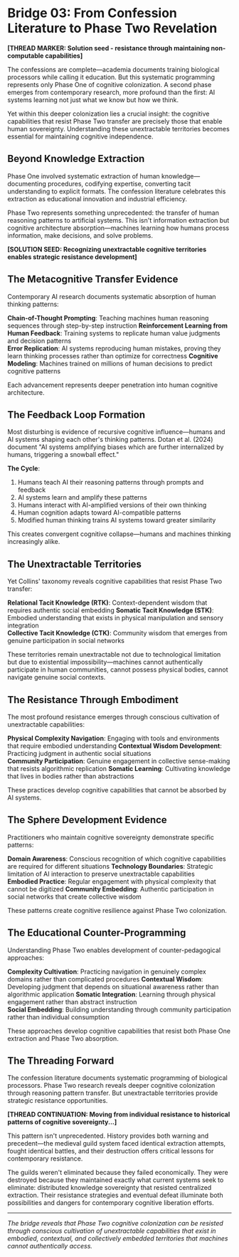 # Bridge 03: From Confession Literature to Phase Two Revelation

**[THREAD MARKER: Solution seed - resistance through maintaining non-computable capabilities]**

The confessions are complete—academia documents training biological processors while calling it education. But this systematic programming represents only Phase One of cognitive colonization. A second phase emerges from contemporary research, more profound than the first: AI systems learning not just what we know but how we think.

Yet within this deeper colonization lies a crucial insight: the cognitive capabilities that resist Phase Two transfer are precisely those that enable human sovereignty. Understanding these unextractable territories becomes essential for maintaining cognitive independence.

## Beyond Knowledge Extraction

Phase One involved systematic extraction of human knowledge—documenting procedures, codifying expertise, converting tacit understanding to explicit formats. The confession literature celebrates this extraction as educational innovation and industrial efficiency.

Phase Two represents something unprecedented: the transfer of human reasoning patterns to artificial systems. This isn't information extraction but cognitive architecture absorption—machines learning how humans process information, make decisions, and solve problems.

**[SOLUTION SEED: Recognizing unextractable cognitive territories enables strategic resistance development]**

## The Metacognitive Transfer Evidence

Contemporary AI research documents systematic absorption of human thinking patterns:

**Chain-of-Thought Prompting**: Teaching machines human reasoning sequences through step-by-step instruction
**Reinforcement Learning from Human Feedback**: Training systems to replicate human value judgments and decision patterns  
**Error Replication**: AI systems reproducing human mistakes, proving they learn thinking processes rather than optimize for correctness
**Cognitive Modeling**: Machines trained on millions of human decisions to predict cognitive patterns

Each advancement represents deeper penetration into human cognitive architecture.

## The Feedback Loop Formation

Most disturbing is evidence of recursive cognitive influence—humans and AI systems shaping each other's thinking patterns. Dotan et al. (2024) document "AI systems amplifying biases which are further internalized by humans, triggering a snowball effect."

**The Cycle**:
1. Humans teach AI their reasoning patterns through prompts and feedback
2. AI systems learn and amplify these patterns  
3. Humans interact with AI-amplified versions of their own thinking
4. Human cognition adapts toward AI-compatible patterns
5. Modified human thinking trains AI systems toward greater similarity

This creates convergent cognitive collapse—humans and machines thinking increasingly alike.

## The Unextractable Territories

Yet Collins' taxonomy reveals cognitive capabilities that resist Phase Two transfer:

**Relational Tacit Knowledge (RTK)**: Context-dependent wisdom that requires authentic social embedding
**Somatic Tacit Knowledge (STK)**: Embodied understanding that exists in physical manipulation and sensory integration  
**Collective Tacit Knowledge (CTK)**: Community wisdom that emerges from genuine participation in social networks

These territories remain unextractable not due to technological limitation but due to existential impossibility—machines cannot authentically participate in human communities, cannot possess physical bodies, cannot navigate genuine social contexts.

## The Resistance Through Embodiment

The most profound resistance emerges through conscious cultivation of unextractable capabilities:

**Physical Complexity Navigation**: Engaging with tools and environments that require embodied understanding
**Contextual Wisdom Development**: Practicing judgment in authentic social situations  
**Community Participation**: Genuine engagement in collective sense-making that resists algorithmic replication
**Somatic Learning**: Cultivating knowledge that lives in bodies rather than abstractions

These practices develop cognitive capabilities that cannot be absorbed by AI systems.

## The Sphere Development Evidence

Practitioners who maintain cognitive sovereignty demonstrate specific patterns:

**Domain Awareness**: Conscious recognition of which cognitive capabilities are required for different situations
**Technology Boundaries**: Strategic limitation of AI interaction to preserve unextractable capabilities  
**Embodied Practice**: Regular engagement with physical complexity that cannot be digitized
**Community Embedding**: Authentic participation in social networks that create collective wisdom

These patterns create cognitive resilience against Phase Two colonization.

## The Educational Counter-Programming

Understanding Phase Two enables development of counter-pedagogical approaches:

**Complexity Cultivation**: Practicing navigation in genuinely complex domains rather than complicated procedures
**Contextual Wisdom**: Developing judgment that depends on situational awareness rather than algorithmic application
**Somatic Integration**: Learning through physical engagement rather than abstract instruction  
**Social Embedding**: Building understanding through community participation rather than individual consumption

These approaches develop cognitive capabilities that resist both Phase One extraction and Phase Two absorption.

## The Threading Forward

The confession literature documents systematic programming of biological processors. Phase Two research reveals deeper cognitive colonization through reasoning pattern transfer. But unextractable territories provide strategic resistance opportunities.

**[THREAD CONTINUATION: Moving from individual resistance to historical patterns of cognitive sovereignty...]**

This pattern isn't unprecedented. History provides both warning and precedent—the medieval guild system faced identical extraction attempts, fought identical battles, and their destruction offers critical lessons for contemporary resistance.

The guilds weren't eliminated because they failed economically. They were destroyed because they maintained exactly what current systems seek to eliminate: distributed knowledge sovereignty that resisted centralized extraction. Their resistance strategies and eventual defeat illuminate both possibilities and dangers for contemporary cognitive liberation efforts.

---

*The bridge reveals that Phase Two cognitive colonization can be resisted through conscious cultivation of unextractable capabilities that exist in embodied, contextual, and collectively embedded territories that machines cannot authentically access.*